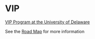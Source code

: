 # VIP

[VIP Program at the University of Delaware](https://vip.udel.edu/)

See the [Road Map](https://github.com/Syncla/VIP/blob/master/ROADMAP.md) for more information
